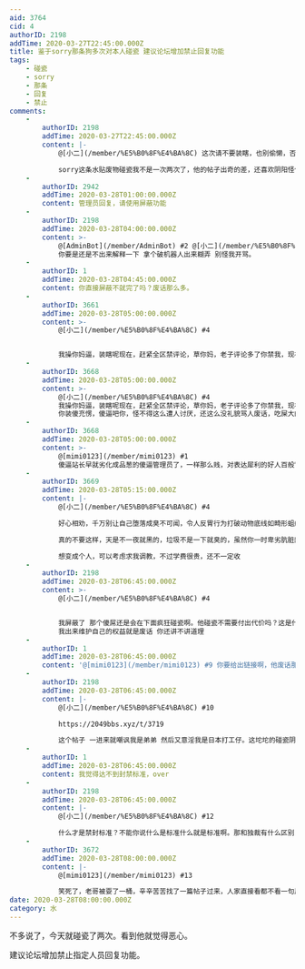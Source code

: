 ```yaml
---
aid: 3764
cid: 4
authorID: 2198
addTime: 2020-03-27T22:45:00.000Z
title: 鉴于sorry那条狗多次对本人碰瓷 建议论坛增加禁止回复功能
tags:
    - 碰瓷
    - sorry
    - 那条
    - 回复
    - 禁止
comments:
    -
        authorID: 2198
        addTime: 2020-03-27T22:45:00.000Z
        content: |-
            @[小二](/member/%E5%B0%8F%E4%BA%8C) 这次请不要装瞎，也别偷懒，否则按照目前这个气氛，劣化成姨葱是迟早的。

            sorry这条水贴废物碰瓷我不是一次两次了，他的帖子出奇的差，还喜欢阴阳怪气攻击人，这种人怎么还不封禁？
    -
        authorID: 2942
        addTime: 2020-03-28T01:00:00.000Z
        content: 管理员回复，请使用屏蔽功能
    -
        authorID: 2198
        addTime: 2020-03-28T04:00:00.000Z
        content: >-
            @[AdminBot](/member/AdminBot) #2 @[小二](/member/%E5%B0%8F%E4%BA%8C)
            你要是还是不出来解释一下 拿个破机器人出来糊弄 别怪我开骂。
    -
        authorID: 1
        addTime: 2020-03-28T04:45:00.000Z
        content: 你直接屏蔽不就完了吗？废话那么多。
    -
        authorID: 3661
        addTime: 2020-03-28T05:00:00.000Z
        content: >-
            @[小二](/member/%E5%B0%8F%E4%BA%8C) #4


            我操你妈逼，装瞎呢现在，赶紧全区禁评论，草你妈，老子评论多了你禁我，现在别人碰瓷评论更恶劣你装傻充愣，傻逼吧你，怪不得这么遭人讨厌，还这么没礼貌骂人废话，吃屎吧你
    -
        authorID: 3668
        addTime: 2020-03-28T05:00:00.000Z
        content: >-
            @[小二](/member/%E5%B0%8F%E4%BA%8C) #4
            我操你妈逼，装瞎呢现在，赶紧全区禁评论，草你妈，老子评论多了你禁我，现在别人碰瓷评论恶劣百倍
            你装傻充愣，傻逼吧你，怪不得这么遭人讨厌，还这么没礼貌骂人废话，吃屎大的吧你，长成这么个垃圾玩意
    -
        authorID: 3668
        addTime: 2020-03-28T05:00:00.000Z
        content: >-
            @[mimi0123](/member/mimi0123) #1
            傻逼站长早就劣化成品葱的傻逼管理员了，一样那么贱，对表达犀利的好人百般苛责，对五毛和傻逼垃圾百般纵容甚至呵护，她就是一个喜欢养育傻逼的垃圾！满满地支畜奴才犯贱心态
    -
        authorID: 3669
        addTime: 2020-03-28T05:15:00.000Z
        content: |-
            @[小二](/member/%E5%B0%8F%E4%BA%8C) #4

            好心相劝，千万别让自己堕落成臭不可闻，令人反胃行为打破动物底线如畸形蛆般心理变态又畜生不如的非人非畜非物似东西又不是东西的玩意

            真的不要这样，天是不一夜就黑的，垃圾不是一下就臭的，虽然你一时卑劣肮脏龌蹉恶心的本质改变不了，至少你还可以别那么糟糕啊

            想变成个人，可以考虑求我调教，不过学费很贵，还不一定收
    -
        authorID: 2198
        addTime: 2020-03-28T06:45:00.000Z
        content: >-
            @[小二](/member/%E5%B0%8F%E4%BA%8C) #4


            我屏蔽了 那个傻屌还是会在下面疯狂碰瓷啊。他碰瓷不需要付出代价吗？这是什么道理？辱骂你的你知道禁封 碰瓷我的你就不管了
            我出来维护自己的权益就是废话 你还讲不讲道理
    -
        authorID: 1
        addTime: 2020-03-28T06:45:00.000Z
        content: '@[mimi0123](/member/mimi0123) #9 你要给出链接啊，他废话那么多，还得要我找？'
    -
        authorID: 2198
        addTime: 2020-03-28T06:45:00.000Z
        content: |-
            @[小二](/member/%E5%B0%8F%E4%BA%8C) #10

            https://2049bbs.xyz/t/3719

            这个帖子 一进来就嘲讽我是弟弟 然后又意淫我是日本打工仔。这坨坨的碰瓷阴阳怪气。
    -
        authorID: 1
        addTime: 2020-03-28T06:45:00.000Z
        content: 我觉得达不到封禁标准，over
    -
        authorID: 2198
        addTime: 2020-03-28T06:45:00.000Z
        content: |-
            @[小二](/member/%E5%B0%8F%E4%BA%8C) #12

            什么才是禁封标准？不能你说什么是标准什么就是标准啊。那和独裁有什么区别！
    -
        authorID: 3672
        addTime: 2020-03-28T08:00:00.000Z
        content: |-
            @[mimi0123](/member/mimi0123) #13

            笑死了，老哥被耍了一桶，辛辛苦苦找了一篇帖子过来，人家直接看都不看一句屁话套过来达不到标准，笑死了，难道没有其他的惩罚吗
date: 2020-03-28T08:00:00.000Z
category: 水
---
```


不多说了，今天就碰瓷了两次。看到他就觉得恶心。

建议论坛增加禁止指定人员回复功能。
